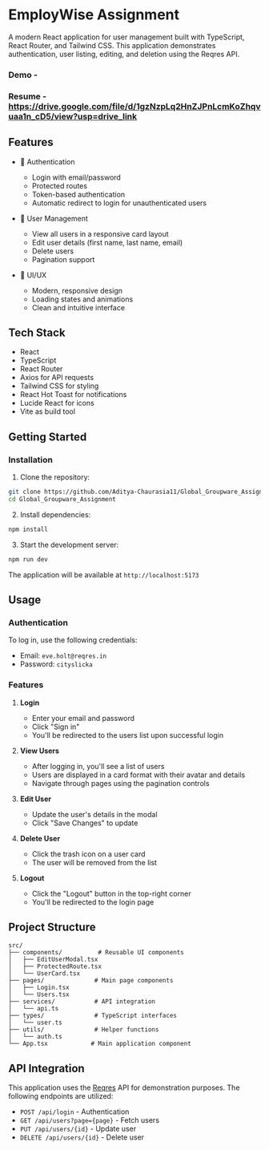 # EmployWise Assignment

A modern React application for user management built with TypeScript, React Router, and Tailwind CSS. This application demonstrates authentication, user listing, editing, and deletion using the Reqres API.

### Demo - 
### Resume - https://drive.google.com/file/d/1gzNzpLq2HnZJPnLcmKoZhqvuaa1n_cD5/view?usp=drive_link


## Features

- 🔐 Authentication
  - Login with email/password
  - Protected routes
  - Token-based authentication
  - Automatic redirect to login for unauthenticated users

- 👥 User Management
  - View all users in a responsive card layout
  - Edit user details (first name, last name, email)
  - Delete users
  - Pagination support

- 🎨 UI/UX
  - Modern, responsive design
  - Loading states and animations
  - Clean and intuitive interface

## Tech Stack

- React 
- TypeScript
- React Router 
- Axios for API requests
- Tailwind CSS for styling
- React Hot Toast for notifications
- Lucide React for icons
- Vite as build tool

## Getting Started


### Installation

1. Clone the repository:
```bash
git clone https://github.com/Aditya-Chaurasia11/Global_Groupware_Assignment.git
cd Global_Groupware_Assignment
```

2. Install dependencies:
```bash
npm install
```

3. Start the development server:
```bash
npm run dev
```

The application will be available at `http://localhost:5173`

## Usage

### Authentication

To log in, use the following credentials:
- Email: `eve.holt@reqres.in`
- Password: `cityslicka`

### Features

1. **Login**
   - Enter your email and password
   - Click "Sign in"
   - You'll be redirected to the users list upon successful login

2. **View Users**
   - After logging in, you'll see a list of users
   - Users are displayed in a card format with their avatar and details
   - Navigate through pages using the pagination controls

3. **Edit User**
   - Update the user's details in the modal
   - Click "Save Changes" to update

4. **Delete User**
   - Click the trash icon on a user card
   - The user will be removed from the list

5. **Logout**
   - Click the "Logout" button in the top-right corner
   - You'll be redirected to the login page

## Project Structure

```
src/
├── components/          # Reusable UI components
│   ├── EditUserModal.tsx
│   ├── ProtectedRoute.tsx
│   └── UserCard.tsx
├── pages/              # Main page components
│   ├── Login.tsx
│   └── Users.tsx
├── services/           # API integration
│   └── api.ts
├── types/              # TypeScript interfaces
│   └── user.ts
├── utils/              # Helper functions
│   └── auth.ts
└── App.tsx            # Main application component
```

## API Integration

This application uses the [Reqres](https://reqres.in/) API for demonstration purposes. The following endpoints are utilized:

- `POST /api/login` - Authentication
- `GET /api/users?page={page}` - Fetch users
- `PUT /api/users/{id}` - Update user
- `DELETE /api/users/{id}` - Delete user
